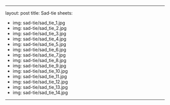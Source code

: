 ---
layout: post
title: Sad-tie
sheets:
  - img: sad-tie/sad_tie_1.jpg
  - img: sad-tie/sad_tie_2.jpg
  - img: sad-tie/sad_tie_3.jpg
  - img: sad-tie/sad_tie_4.jpg
  - img: sad-tie/sad_tie_5.jpg
  - img: sad-tie/sad_tie_6.jpg
  - img: sad-tie/sad_tie_7.jpg
  - img: sad-tie/sad_tie_8.jpg
  - img: sad-tie/sad_tie_9.jpg
  - img: sad-tie/sad_tie_10.jpg
  - img: sad-tie/sad_tie_11.jpg
  - img: sad-tie/sad_tie_12.jpg
  - img: sad-tie/sad_tie_13.jpg
  - img: sad-tie/sad_tie_14.jpg
 ---

